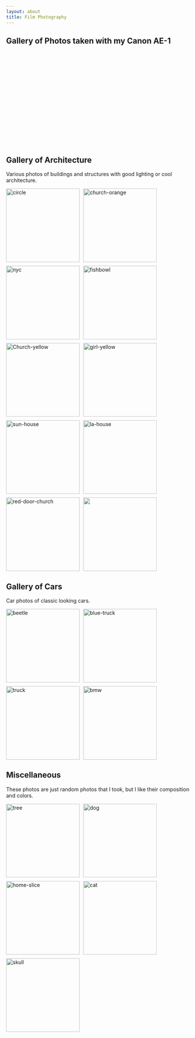 ```yaml
---
layout: about
title: Film Photography
---
```

<style>
.my-gallery {
  display: flex;
  flex-wrap: wrap;
  gap: 10px;
}

.my-gallery img {
  height: 200px; /* Fixed height */
  width: auto; /* Variable width */
  object-fit: cover; /* Ensures the image covers the area */
}

@media (max-width: 750px) {
  .my-gallery img {
    height: 150px; /* Adjust height for smaller screens */
  }
}
.lr_embed{
  position: relative;
  padding-bottom: 50%; /* Aspect ratio 2:1 */
  height: 0;
  overflow: hidden;
}
</style>

## Gallery of Photos taken with my Canon AE-1
<iframe id='iframe' src='https://lightroom.adobe.com/embed/shares/cc87254020b54497b332358e8b35e051/slideshow?background_color=%232D2D2D&color=%23999999' frameborder='0'style='  position: relative; padding-bottom: 50%; height: 0; overflow: hidden; top:0; left:0;' ></iframe>


## Gallery of Architecture 
Various photos of buildings and structures with good lighting or cool architecture.
<div class="my-gallery">
  <img src="/sideQuests/photos/1-2952003192-R1-016-6A.jpg" alt="circle">
  <img src="/sideQuests/photos/13-000097190035.jpg" alt="church-orange">
  <img src="/sideQuests/photos/ily-nyc.jpg" alt="nyc">
  <img src="/sideQuests/photos/6-2952003192-R1-024-10A.jpg" alt="fishbowl">
  <img src="/sideQuests/photos/9-000020420029.jpg" alt="Church-yellow">
  <img src="/sideQuests/photos/ed-hops-pt1.jpg" alt="girl-yellow">
  <img src="/sideQuests/photos/sun-house.jpg" alt="sun-house">
  <img src="/sideQuests/photos/7-2952003192-R1-056-26A.jpg" alt="la-house">
  <img src="/sideQuests/photos/14-000097190022.jpg" alt="red-door-church">
  <img src="/sideQuests/photos/abstrac-nyc.jpg">
</div>


## Gallery of Cars 
Car photos of classic looking cars.
<div class="my-gallery">
  <img src="/sideQuests/photos/11-000020420028.jpg" alt="beetle">
  <img src="/sideQuests/photos/000097190032.jpg" alt="blue-truck">
  <img src="/sideQuests/photos/10-000020420036.jpg" alt="truck">
  <img src="/sideQuests/photos/12-000097190023.jpg" alt="bmw">
</div>

## Miscellaneous
These photos are just random photos that I took, but I like their composition and colors.
<div class="my-gallery">
  <img src="/sideQuests/photos/2-000018140008.jpg" alt="tree">
  <img src="/sideQuests/photos/8-000020420012.jpg" alt="dog">
  <img src="/sideQuests/photos/3-000018140010.jpg" alt="home-slice">
  <img src="/sideQuests/photos/4-000018140003.jpg" alt="cat">
  <img src="/sideQuests/photos/5-000018140002.jpg" alt="skull">
</div>
